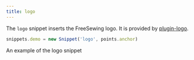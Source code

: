 ```yaml
---
title: logo
---
```


The `logo` snippet inserts the FreeSewing logo. It is
provided by [plugin-logo](/reference/plugins/logo/).

```js
snippets.demo = new Snippet('logo', points.anchor)
```

<Example part="snippets_logo">
An example of the logo snippet
</Example>

